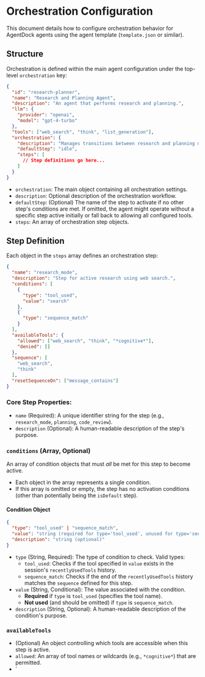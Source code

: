 # Orchestration Configuration

This document details how to configure orchestration behavior for AgentDock agents using the agent template (`template.json` or similar).

## Structure

Orchestration is defined within the main agent configuration under the top-level `orchestration` key:

```json
{
  "id": "research-planner",
  "name": "Research and Planning Agent",
  "description": "An agent that performs research and planning.",
  "llm": {
    "provider": "openai",
    "model": "gpt-4-turbo"
  },
  "tools": ["web_search", "think", "list_generation"],
  "orchestration": {
    "description": "Manages transitions between research and planning modes.",
    "defaultStep": "idle",
    "steps": [
      // Step definitions go here...
    ]
  }
}
```

-   `orchestration`: The main object containing all orchestration settings.
-   `description`: Optional description of the orchestration workflow.
-   `defaultStep`: (Optional) The name of the step to activate if no other step's conditions are met. If omitted, the agent might operate without a specific step active initially or fall back to allowing all configured tools.
-   `steps`: An array of orchestration step objects.

## Step Definition

Each object in the `steps` array defines an orchestration step:

```json
{
  "name": "research_mode",
  "description": "Step for active research using web search.",
  "conditions": [
    {
      "type": "tool_used",
      "value": "search"
    },
    {
      "type": "sequence_match"
    }
  ],
  "availableTools": {
    "allowed": ["web_search", "think", "*cognitive*"],
    "denied": []
  },
  "sequence": [
    "web_search",
    "think"
  ],
  "resetSequenceOn": ["message_contains"]
}
```

### Core Step Properties:

-   `name` (Required): A unique identifier string for the step (e.g., `research_mode`, `planning`, `code_review`).
-   `description` (Optional): A human-readable description of the step's purpose.

### `conditions` (Array, Optional)

An array of condition objects that must *all* be met for this step to become active.

-   Each object in the array represents a single condition.
-   If this array is omitted or empty, the step has no activation conditions (other than potentially being the `isDefault` step).

#### Condition Object

```json
{
  "type": "tool_used" | "sequence_match",
  "value": "string (required for type='tool_used', unused for type='sequence_match')",
  "description": "string (optional)"
}
```

-   `type` (String, Required): The type of condition to check. Valid types:
    -   `tool_used`: Checks if the tool specified in `value` exists in the session's `recentlyUsedTools` history.
    -   `sequence_match`: Checks if the end of the `recentlyUsedTools` history matches the `sequence` defined for this step.
-   `value` (String, Conditional): The value associated with the condition.
    -   **Required** if `type` is `tool_used` (specifies the tool name).
    -   **Not used** (and should be omitted) if `type` is `sequence_match`.
-   `description` (String, Optional): A human-readable description of the condition's purpose.

### `availableTools`

-   (Optional) An object controlling which tools are accessible when this step is active.
-   `allowed`: An array of tool names or wildcards (e.g., `*cognitive*`) that are permitted.
-   `